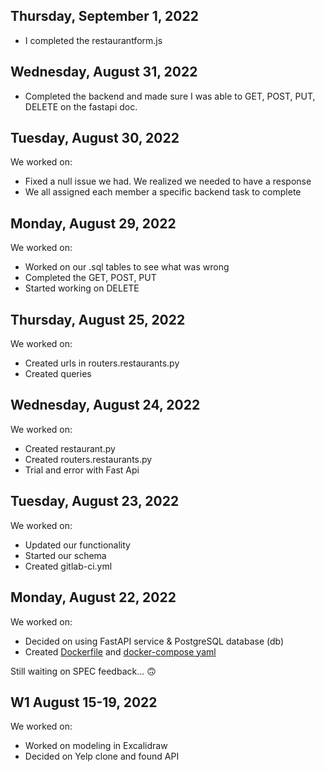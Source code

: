 
## Thursday, September 1, 2022
* I completed the restaurantform.js

## Wednesday, August 31, 2022
* Completed the backend and made sure I was able to GET, POST, PUT, DELETE on the fastapi doc.

## Tuesday, August 30, 2022
We worked on:
* Fixed a null issue we had. We realized we needed to have a response
* We all assigned each member a specific backend task to complete

## Monday, August 29, 2022
We worked on:
* Worked on our .sql tables to see what was wrong
* Completed the GET, POST, PUT
* Started working on DELETE

## Thursday, August 25, 2022
We worked on:
* Created urls in routers.restaurants.py
* Created queries

## Wednesday, August 24, 2022
We worked on:
* Created restaurant.py
* Created routers.restaurants.py
* Trial and error with Fast Api

## Tuesday, August 23, 2022

We worked on:
* Updated our functionality
* Started our schema
* Created gitlab-ci.yml

## Monday, August 22, 2022

We worked on:
* Decided on using FastAPI service & PostgreSQL database (db)
* Created [Dockerfile](../relational-data/Dockerfile.dev) and [docker-compose yaml](../docker-compose.yml)

Still waiting on SPEC feedback... 🙃

## W1 August 15-19, 2022

We worked on:
* Worked on modeling in Excalidraw
* Decided on Yelp clone and found API








